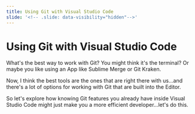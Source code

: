 ```yaml
---
title: Using Git with Visual Studio Code
slide: '<!-- .slide: data-visibility="hidden"-->'
---
```


<!-- .slide: data-state="layout-title" class="bg-dark"-->

# Using Git with Visual Studio Code

> >

What's the best way to work with Git? You might think it's the terminal? Or maybe you like using an App like Sublime Merge or Git Kraken.

Now, I think the best tools are the ones that are right there with us...and there's a lot of options for working with Git that are built into the Editor.

So let's explore how knowing Git features you already have inside Visual Studio Code might just make you a more efficient developer...let's do this.